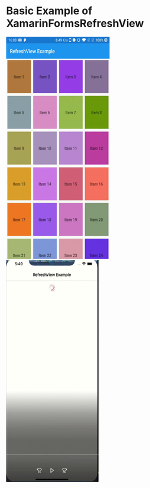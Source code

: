 # Basic Example of XamarinFormsRefreshView
<img src="https://github.com/chetanrawat04/XamarinFormsRefreshView/blob/master/Refreshview/Refreshview/ScreenShot/android.gif" width="280" height="600">
<img src="https://github.com/chetanrawat04/XamarinFormsRefreshView/blob/master/Refreshview/Refreshview/ScreenShot/ios.gif" width="250" height="600">
